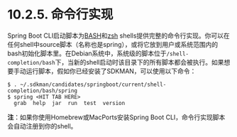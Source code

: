 # 10.2.5. 命令行实现

Spring Boot CLI启动脚本为[BASH](http://en.wikipedia.org/wiki/Bash_%28Unix_shell%29)和[zsh](http://en.wikipedia.org/wiki/Zsh) shells提供完整的命令行实现。你可以在任何shell中source脚本（名称也是spring），或将它放到用户或系统范围内的bash初始化脚本里。在Debian系统中，系统级的脚本位于`/shell-completion/bash`下，当新的shell启动时该目录下的所有脚本都会被执行。如果想要手动运行脚本，假如你已经安装了SDKMAN，可以使用以下命令：

```text
$ . ~/.sdkman/candidates/springboot/current/shell-completion/bash/spring
$ spring <HIT TAB HERE>
  grab  help  jar  run  test  version
```

**注**：如果你使用Homebrew或MacPorts安装Spring Boot CLI，命令行实现脚本会自动注册到你的shell。

